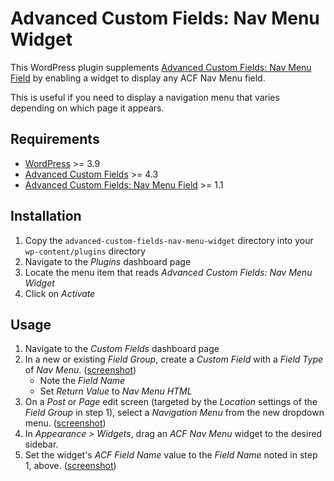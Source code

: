 # Advanced Custom Fields: Nav Menu Widget

This WordPress plugin supplements [Advanced Custom Fields: Nav Menu Field](http://wordpress.org/plugins/advanced-custom-fields-nav-menu-field/) by enabling a widget to display any ACF Nav Menu field.

This is useful if you need to display a navigation menu that varies depending on which page it appears.

## Requirements

- [WordPress](http://wordpress.org/) >= 3.9
- [Advanced Custom Fields](http://www.advancedcustomfields.com/) >= 4.3
- [Advanced Custom Fields: Nav Menu Field](http://wordpress.org/plugins/advanced-custom-fields-nav-menu-field/) >= 1.1

## Installation

1. Copy the `advanced-custom-fields-nav-menu-widget` directory into your `wp-content/plugins` directory
2. Navigate to the *Plugins* dashboard page
3. Locate the menu item that reads *Advanced Custom Fields: Nav Menu Widget*
4. Click on *Activate*

## Usage

1. Navigate to the *Custom Fields* dashboard page
2. In a new or existing *Field Group*, create a *Custom Field* with a *Field Type* of *Nav Menu*. ([screenshot](http://cl.ly/image/413I0G2x431B))
	- Note the *Field Name*
	- Set *Return Value* to *Nav Menu HTML*
3. On a *Post* or *Page* edit screen (targeted by the *Location* settings of the *Field Group* in step 1), select a *Navigation Menu* from the new dropdown menu. ([screenshot](http://cl.ly/image/0N2I2Q0u3A0A))
4. In *Appearance > Widgets*, drag an *ACF Nav Menu* widget to the desired sidebar.
5. Set the widget's *ACF Field Name* value to the *Field Name* noted in step 1, above. ([screenshot](http://cl.ly/image/1n2C0R030Y1Z))

